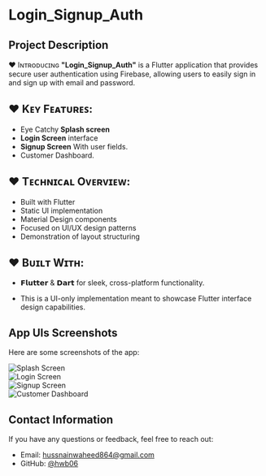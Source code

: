 # Login_Signup_Auth
 
## **Project Description**

♥ Iɴᴛʀᴏᴅᴜᴄɪɴɢ **"Login_Signup_Auth"** is a Flutter application that provides secure user authentication using Firebase, allowing users to easily sign in and sign up with email and password.

## ♥ **Kᴇʏ Fᴇᴀᴛᴜʀᴇꜱ**:
- Eye Catchy **Splash screen**
- **Login Screen** interface
- **Signup Screen** With user fields.
- Customer Dashboard.

## ♥ **Tᴇᴄʜɴɪᴄᴀʟ Oᴠᴇʀᴠɪᴇᴡ**:
- Built with Flutter
- Static UI implementation
- Material Design components
- Focused on UI/UX design patterns
- Demonstration of layout structuring

## ♥ **Bᴜɪʟᴛ Wɪᴛʜ**:
- 𝗙𝗹𝘂𝘁𝘁𝗲𝗿 & 𝗗𝗮𝗿𝘁 for sleek, cross-platform functionality. 

- This is a UI-only implementation meant to showcase Flutter interface design capabilities.
  
## **App UIs Screenshots**
Here are some screenshots of the app:

![Splash Screen](https://github.com/hwb06/Login_Signup_Auth/blob/master/App_UI_Screen/Splash%20Screen.JPG?raw=true)  
![Login Screen](https://github.com/hwb06/Login_Signup_Auth/blob/master/App_UI_Screen/Login%20Screen.JPG?raw=true)  
![Signup Screen](https://github.com/hwb06/Login_Signup_Auth/blob/master/App_UI_Screen/SignUp%20Screen.JPG?raw=true)  
![Customer Dashboard](https://github.com/hwb06/Login_Signup_Auth/blob/master/App_UI_Screen/Main%20Dashboard.JPG?raw=true)  

## **Contact Information**
If you have any questions or feedback, feel free to reach out:

- Email: hussnainwaheed864@gmail.com
- GitHub: [@hwb06](https://github.com/hwb06)
